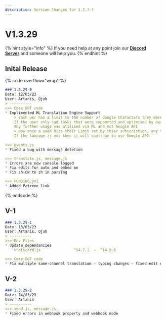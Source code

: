 ```yaml
---
description: Version Changes for 1.3.?-?
---
```


# V1.3.29

{% hint style="info" %}
If you need help at any point join our [**Discord Server**](https://discord.gg/mgNR64R) and someone will help you.
{% endhint %}

## Inital Release

{% code overflow="wrap" %}
```markdown
### 1.3.29-0
Date: 12/03/23
User: Artanis, Qjuh
> ----------
>>> Core BOT code
* Implimented ML Translation Engine Support
    > Each uer has a limit to the number of Google Characters they were able to use, Once a user reached this limit the following was performed
	If the user only had tasks that were supported and optimised by our ML Engine then their subscription was "Forced" to ML only
	Any further usage was utilised via ML and not Google API
	> Now once a used hits their Limit set by thier subscription, any translation will be performed via ML if the language is supported and optimised
	If the lanauge is not then it will continue to use Google API.
	
>>> events.js
* Fixed a bug with message deletion

>>> translate.js, message.js
* Errors are now console logged
* Fix edits for auto and embed on
* Fix zh-CN to zh in parsing

>>> FUNDING.yml
* Added Patreon link
```
{% endcode %}

## V-1

```markdown
### 1.3.29-1
Date: 13/03/23
User: Artanis, Qjuh
> ----------
>>> Env Files
* Update dependancies
    > discord.js               ^14.7.1  →  ^14.8.0

>>> Core BOT code
* Fix multiple same-channel translation - typing changes - fixed edit discord parsing
```

## V-2

```markdown
### 1.3.29-2
Date: 14/03/23
User: Artanis
> ----------
>>> send.js, message.js
* Fixed errors in webhook property and webhook mode
```
